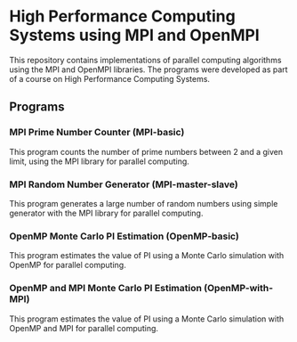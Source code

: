 # High Performance Computing Systems using MPI and OpenMPI

This repository contains implementations of parallel computing algorithms using the MPI and OpenMPI libraries. The programs were developed as part of a course on High Performance Computing Systems.

## Programs

### MPI Prime Number Counter (MPI-basic)

This program counts the number of prime numbers between 2 and a given limit, using the MPI library for parallel computing.

### MPI Random Number Generator (MPI-master-slave)

This program generates a large number of random numbers using simple generator with the MPI library for parallel computing.

### OpenMP Monte Carlo PI Estimation (OpenMP-basic)

This program estimates the value of PI using a Monte Carlo simulation with OpenMP for parallel computing.

### OpenMP and MPI Monte Carlo PI Estimation (OpenMP-with-MPI)

This program estimates the value of PI using a Monte Carlo simulation with OpenMP and MPI for parallel computing.
